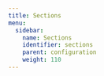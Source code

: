 ```yaml
---
title: Sections
menu:
  sidebar:
    name: Sections
    identifier: sections
    parent: configuration
    weight: 110
---
```

